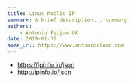 ```yaml
---
title: Linux Public IP
summary: A brief description... summary
authors:
    - Antonio Feijao UK
date: 2019-01-30
some_url: https://www.antoniocloud.com
---
```




* https://ipinfo.io/json
* http://ipinfo.io/json